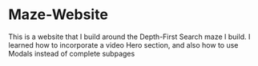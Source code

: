 # Maze-Website
This is a website that I build around the Depth-First Search maze I build. I learned how to incorporate a video Hero section, and also how to use Modals instead of complete subpages 

